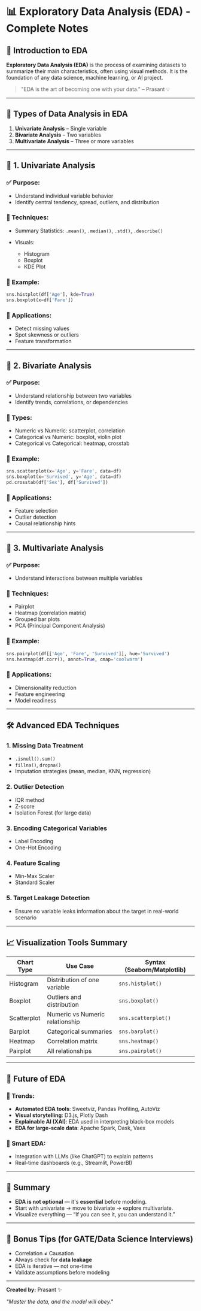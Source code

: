 # 📊 Exploratory Data Analysis (EDA) - Complete Notes

## 🔰 Introduction to EDA

**Exploratory Data Analysis (EDA)** is the process of examining datasets to summarize their main characteristics, often using visual methods. It is the foundation of any data science, machine learning, or AI project.

> "EDA is the art of becoming one with your data." – Prasant 💡

---

## 📁 Types of Data Analysis in EDA

1. **Univariate Analysis** – Single variable
2. **Bivariate Analysis** – Two variables
3. **Multivariate Analysis** – Three or more variables

---

## 🔹 1. Univariate Analysis

### ✅ Purpose:

* Understand individual variable behavior
* Identify central tendency, spread, outliers, and distribution

### 📌 Techniques:

* Summary Statistics: `.mean()`, `.median()`, `.std()`, `.describe()`
* Visuals:

  * Histogram
  * Boxplot
  * KDE Plot

### 🧪 Example:

```python
sns.histplot(df['Age'], kde=True)
sns.boxplot(x=df['Fare'])
```

### 💼 Applications:

* Detect missing values
* Spot skewness or outliers
* Feature transformation

---

## 🔸 2. Bivariate Analysis

### ✅ Purpose:

* Understand relationship between two variables
* Identify trends, correlations, or dependencies

### 📌 Types:

* Numeric vs Numeric: scatterplot, correlation
* Categorical vs Numeric: boxplot, violin plot
* Categorical vs Categorical: heatmap, crosstab

### 🧪 Example:

```python
sns.scatterplot(x='Age', y='Fare', data=df)
sns.boxplot(x='Survived', y='Age', data=df)
pd.crosstab(df['Sex'], df['Survived'])
```

### 💼 Applications:

* Feature selection
* Outlier detection
* Causal relationship hints

---

## 🔷 3. Multivariate Analysis

### ✅ Purpose:

* Understand interactions between multiple variables

### 📌 Techniques:

* Pairplot
* Heatmap (correlation matrix)
* Grouped bar plots
* PCA (Principal Component Analysis)

### 🧪 Example:

```python
sns.pairplot(df[['Age', 'Fare', 'Survived']], hue='Survived')
sns.heatmap(df.corr(), annot=True, cmap='coolwarm')
```

### 💼 Applications:

* Dimensionality reduction
* Feature engineering
* Model readiness

---

## 🛠️ Advanced EDA Techniques

### 1. **Missing Data Treatment**

* `.isnull().sum()`
* `fillna()`, `dropna()`
* Imputation strategies (mean, median, KNN, regression)

### 2. **Outlier Detection**

* IQR method
* Z-score
* Isolation Forest (for large data)

### 3. **Encoding Categorical Variables**

* Label Encoding
* One-Hot Encoding

### 4. **Feature Scaling**

* Min-Max Scaler
* Standard Scaler

### 5. **Target Leakage Detection**

* Ensure no variable leaks information about the target in real-world scenario

---

## 📈 Visualization Tools Summary

| Chart Type  | Use Case                        | Syntax (Seaborn/Matplotlib) |
| ----------- | ------------------------------- | --------------------------- |
| Histogram   | Distribution of one variable    | `sns.histplot()`            |
| Boxplot     | Outliers and distribution       | `sns.boxplot()`             |
| Scatterplot | Numeric vs Numeric relationship | `sns.scatterplot()`         |
| Barplot     | Categorical summaries           | `sns.barplot()`             |
| Heatmap     | Correlation matrix              | `sns.heatmap()`             |
| Pairplot    | All relationships               | `sns.pairplot()`            |

---

## 🚀 Future of EDA

### 🔮 Trends:

* **Automated EDA tools**: Sweetviz, Pandas Profiling, AutoViz
* **Visual storytelling**: D3.js, Plotly Dash
* **Explainable AI (XAI)**: EDA used in interpreting black-box models
* **EDA for large-scale data**: Apache Spark, Dask, Vaex

### 🧠 Smart EDA:

* Integration with LLMs (like ChatGPT) to explain patterns
* Real-time dashboards (e.g., Streamlit, PowerBI)

---

## 📝 Summary

* **EDA is not optional** — it's **essential** before modeling.
* Start with univariate → move to bivariate → explore multivariate.
* Visualize everything — “If you can see it, you can understand it.”

---

## 🧠 Bonus Tips (for GATE/Data Science Interviews)

* Correlation ≠ Causation
* Always check for **data leakage**
* EDA is iterative — not one-time
* Validate assumptions before modeling

---

**Created by:** Prasant ✨

*"Master the data, and the model will obey."*
